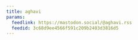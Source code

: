 ```yaml
---
title: aghavi
params:
  feedlink: https://mastodon.social/@aghavi.rss
  feedid: 3c68d9ee4566f591c209b2403d3816d5
---
```

